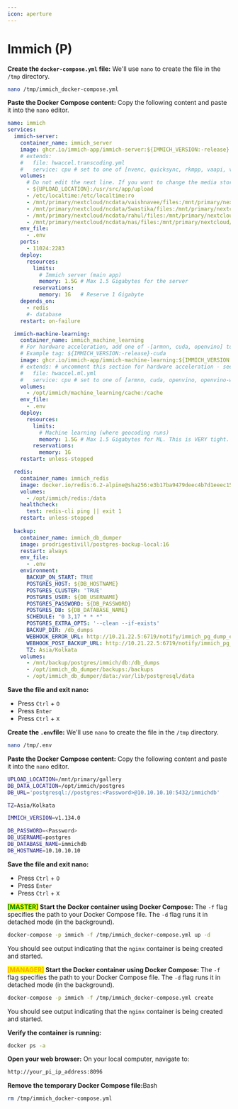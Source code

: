 ```yaml
---
icon: aperture
---
```


# Immich (P)

**Create the `docker-compose.yml` file:** We'll use `nano` to create the file in the `/tmp` directory.

```bash
nano /tmp/immich_docker-compose.yml
```

**Paste the Docker Compose content:** Copy the following content and paste it into the `nano` editor.

```yaml
name: immich
services:
  immich-server:
    container_name: immich_server
    image: ghcr.io/immich-app/immich-server:${IMMICH_VERSION:-release}
    # extends:
    #   file: hwaccel.transcoding.yml
    #   service: cpu # set to one of [nvenc, quicksync, rkmpp, vaapi, vaapi-wsl] for accelerated transcoding
    volumes:
      # Do not edit the next line. If you want to change the media storage location on your system, edit the value of UPLOAD_LOCATION in the .env file
      - ${UPLOAD_LOCATION}:/usr/src/app/upload
      - /etc/localtime:/etc/localtime:ro
      - /mnt/primary/nextcloud/ncdata/vaishnavee/files:/mnt/primary/nextcloud/ncdata/vaishnavee/files
      - /mnt/primary/nextcloud/ncdata/Swastika/files:/mnt/primary/nextcloud/ncdata/Swastika/files
      - /mnt/primary/nextcloud/ncdata/rahul/files:/mnt/primary/nextcloud/ncdata/rahul/files
      - /mnt/primary/nextcloud/ncdata/nas/files:/mnt/primary/nextcloud/ncdata/nas/files
    env_file:
      - .env
    ports:
      - 11024:2283
    deploy:
      resources:
        limits:
          # Immich server (main app)
          memory: 1.5G # Max 1.5 Gigabytes for the server
        reservations:
          memory: 1G   # Reserve 1 Gigabyte
    depends_on:
      - redis
      #- database
    restart: on-failure

  immich-machine-learning:
    container_name: immich_machine_learning
    # For hardware acceleration, add one of -[armnn, cuda, openvino] to the image tag.
    # Example tag: ${IMMICH_VERSION:-release}-cuda
    image: ghcr.io/immich-app/immich-machine-learning:${IMMICH_VERSION:-release}
    # extends: # uncomment this section for hardware acceleration - see https://immich.app/docs/features/ml-hardware-acceleration
    #   file: hwaccel.ml.yml
    #   service: cpu # set to one of [armnn, cuda, openvino, openvino-wsl] for accelerated inference - use the `-wsl` version for WSL2 where applicable
    volumes:
      - /opt/immich/machine_learning/cache:/cache
    env_file:
      - .env
    deploy:
      resources:
        limits:
          # Machine learning (where geocoding runs)
          memory: 1.5G # Max 1.5 Gigabytes for ML. This is VERY tight.
        reservations:
          memory: 1G
    restart: unless-stopped

  redis:
    container_name: immich_redis
    image: docker.io/redis:6.2-alpine@sha256:e3b17ba9479deec4b7d1eeec1548a253acc5374d68d3b27937fcfe4df8d18c7e
    volumes:
      - /opt/immich/redis:/data
    healthcheck:
      test: redis-cli ping || exit 1
    restart: unless-stopped
    
  backup:
    container_name: immich_db_dumper
    image: prodrigestivill/postgres-backup-local:16
    restart: always
    env_file:
      - .env
    environment:
      BACKUP_ON_START: TRUE
      POSTGRES_HOST: ${DB_HOSTNAME}
      POSTGRES_CLUSTER: 'TRUE'
      POSTGRES_USER: ${DB_USERNAME}
      POSTGRES_PASSWORD: ${DB_PASSWORD}
      POSTGRES_DB: ${DB_DATABASE_NAME}
      SCHEDULE: "0 3,17 * * *"
      POSTGRES_EXTRA_OPTS: '--clean --if-exists'
      BACKUP_DIR: /db_dumps
      WEBHOOK_ERROR_URL: http://10.21.22.5:6719/notify/immich_pg_dump_error
      WEBHOOK_POST_BACKUP_URL: http://10.21.22.5:6719/notify/immich_pg_dump_success
      TZ: Asia/Kolkata
    volumes:
      - /mnt/backup/postgres/immich/db:/db_dumps
      - /opt/immich_db_dumper/backups:/backups
      - /opt/immich_db_dumper/data:/var/lib/postgresql/data
```

**Save the file and exit nano:**

* Press `Ctrl` + `O`
* Press `Enter`
* Press `Ctrl` + `X`&#x20;

**Create the `.env`file:** We'll use `nano` to create the file in the `/tmp` directory.

```bash
nano /tmp/.env
```

**Paste the Docker Compose content:** Copy the following content and paste it into the `nano` editor.

```bash
UPLOAD_LOCATION=/mnt/primary/gallery
DB_DATA_LOCATION=/opt/immich/postgres
DB_URL='postgresql://postgres:<Password>@10.10.10.10:5432/immichdb'

TZ=Asia/Kolkata

IMMICH_VERSION=v1.134.0

DB_PASSWORD=<Password>
DB_USERNAME=postgres
DB_DATABASE_NAME=immichdb
DB_HOSTNAME=10.10.10.10

```

**Save the file and exit nano:**

* Press `Ctrl` + `O`
* Press `Enter`
* Press `Ctrl` + `X`&#x20;

<mark style="color:green;">**\[MASTER]**</mark>**&#x20;Start the Docker container using Docker Compose:** The `-f` flag specifies the path to your Docker Compose file. The `-d` flag runs it in detached mode (in the background).

```bash
docker-compose -p immich -f /tmp/immich_docker-compose.yml up -d
```

You should see output indicating that the `nginx` container is being created and started.

<mark style="color:orange;">**\[MANAGER]**</mark>**&#x20;Start the Docker container using Docker Compose:** The `-f` flag specifies the path to your Docker Compose file. The `-d` flag runs it in detached mode (in the background).

```bash
docker-compose -p immich -f /tmp/immich_docker-compose.yml create
```

You should see output indicating that the `nginx` container is being created and started.

**Verify the container is running:**

```bash
docker ps -a
```

**Open your web browser:** On your local computer, navigate to:

```bash
http://your_pi_ip_address:8096
```

**Remove the temporary Docker Compose file:**&#x42;ash

```bash
rm /tmp/immich_docker-compose.yml
```
